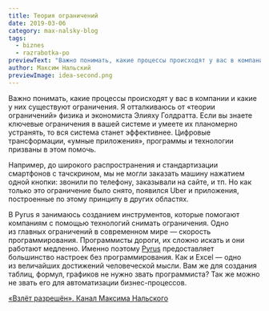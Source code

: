 ```yaml
---
title: Теория ограничений
date: 2019-03-06
category: max-nalsky-blog
tags:
  - biznes
  - razrabotka-po
previewText: "Важно понимать, какие процессы происходят у вас в компании и какие у них существуют ограничения. Я отталкиваюсь от «теории ограничений» физика и экономиста Элияху Голдратта. Если вы знаете ключевые ограничения в вашей системе и умеете их планомерно устранять, то вся система станет эффективнее. Цифровые трансформации, «умные приложения», программы и технологии призваны в этом помочь."
author: Максим Нальский
previewImage: idea-second.png
---
```

Важно понимать, какие процессы происходят у вас в компании и какие у них существуют ограничения. Я отталкиваюсь от «теории ограничений» физика и экономиста Элияху Голдратта. Если вы знаете ключевые ограничения в вашей системе и умеете их планомерно устранять, то вся система станет эффективнее. Цифровые трансформации, «умные приложения», программы и технологии призваны в этом помочь.

Например, до широкого распространения и стандартизации смартфонов с тачскрином, мы не могли заказать машину нажатием одной кнопки: звонили по телефону, заказывали на сайте, и тп. Но как только это ограничение было снято, появился Uber и приложения, построенные по этому принципу в других областях.

В Pyrus я занимаюсь созданием инструментов, которые помогают компаниям с помощью технологий снимать ограничения. Одно из главных ограничений в современном мире — скорость программирования. Программисты дороги, их сложно искать и они работают медленно. Именно поэтому [Pyrus](https://pyrus.com/ru/) предоставляет большинство настроек без программирования. Как и Excel — одно из величайших достижений человеческой мысли. Вам же для создания таблиц, формул, графиков не нужно звать программиста? Так же можно не звать его для автоматизации бизнес-процессов.

[«Взлёт разрешён». Канал Максима Нальского](https://t.me/clearfortakeoff)